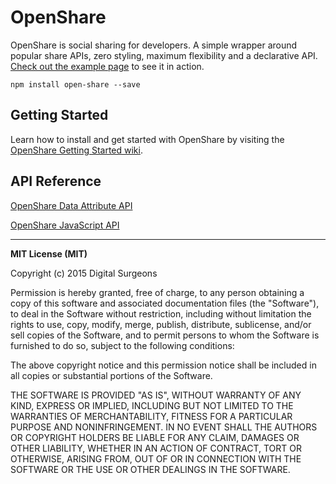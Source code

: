 # OpenShare

OpenShare is social sharing for developers. A simple wrapper around popular share APIs, zero styling, maximum flexibility and a declarative API. [Check out the example page](http://openshare.social/examples) to see it in action.

```
npm install open-share --save
```

## Getting Started ##

Learn how to install and get started with OpenShare by visiting the [OpenShare Getting Started wiki](https://github.com/dsurgeons/OpenShare/wiki/Getting-Started).

##  API Reference

[OpenShare Data Attribute API](https://github.com/dsurgeons/OpenShare/wiki/Documentation:-Data-Attributes)

[OpenShare JavaScript API](https://github.com/dsurgeons/OpenShare/wiki/Documentation:-JavaScript-API)

---
**MIT License (MIT)**

Copyright (c) 2015 Digital Surgeons

Permission is hereby granted, free of charge, to any person obtaining a copy of this software and associated documentation files (the "Software"), to deal in the Software without restriction, including without limitation the rights to use, copy, modify, merge, publish, distribute, sublicense, and/or sell copies of the Software, and to permit persons to whom the Software is furnished to do so, subject to the following conditions:

The above copyright notice and this permission notice shall be included in all copies or substantial portions of the Software.

THE SOFTWARE IS PROVIDED "AS IS", WITHOUT WARRANTY OF ANY KIND, EXPRESS OR IMPLIED, INCLUDING BUT NOT LIMITED TO THE WARRANTIES OF MERCHANTABILITY, FITNESS FOR A PARTICULAR PURPOSE AND NONINFRINGEMENT. IN NO EVENT SHALL THE AUTHORS OR COPYRIGHT HOLDERS BE LIABLE FOR ANY CLAIM, DAMAGES OR OTHER LIABILITY, WHETHER IN AN ACTION OF CONTRACT, TORT OR OTHERWISE, ARISING FROM, OUT OF OR IN CONNECTION WITH THE SOFTWARE OR THE USE OR OTHER DEALINGS IN THE SOFTWARE.
